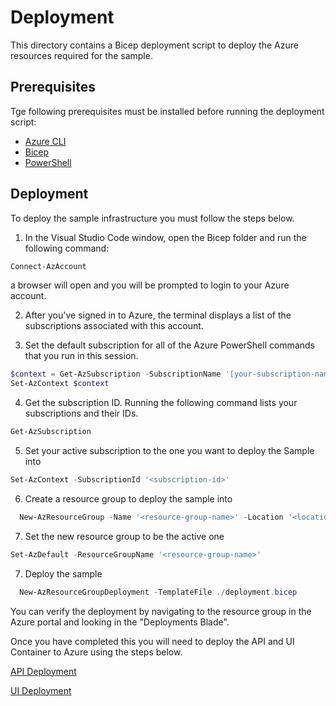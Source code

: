 # Deployment

This directory contains a Bicep deployment script to deploy the Azure resources required for the sample.

## Prerequisites

Tge following prerequisites must be installed before running the deployment script:

- [Azure CLI](https://docs.microsoft.com/en-us/cli/azure/install-azure-cli?view=azure-cli-latest)
- [Bicep](https://docs.microsoft.com/en-us/azure/azure-resource-manager/bicep/install)
- [PowerShell](https://docs.microsoft.com/en-us/powershell/scripting/install/installing-powershell-core-on-windows?view=powershell-core)

## Deployment


To deploy the sample infrastructure you must follow the steps below.

1. In the Visual Studio Code window, open the Bicep folder and run the following command:

  ```powershell
  Connect-AzAccount
  ```
  a browser will open and you will be prompted to login to your Azure account.

2. After you've signed in to Azure, the terminal displays a list of the subscriptions associated with this account.

3. Set the default subscription for all of the Azure PowerShell commands that you run in this session.

```powershell
$context = Get-AzSubscription -SubscriptionName '[your-subscription-name]'
Set-AzContext $context
```
4. Get the subscription ID. Running the following command lists your subscriptions and their IDs.

  ```powershell
  Get-AzSubscription
  ```

5. Set your active subscription to the one you want to deploy the Sample into
  
  ```powershell
  Set-AzContext -SubscriptionId '<subscription-id>'
  ```

6. Create a resource group to deploy the sample into

```powershell
  New-AzResourceGroup -Name '<resource-group-name>' -Location '<location>'
```

7. Set the new resource group to be the active one
  
  ```powershell
  Set-AzDefault -ResourceGroupName '<resource-group-name>'
  ```

7. Deploy the sample

```powershell
  New-AzResourceGroupDeployment -TemplateFile ./deployment.bicep
```

You can verify the deployment by navigating to the resource group in the Azure portal and looking in the "Deployments Blade".

Once you have completed this you will need to deploy the API and UI Container to Azure using the steps below.

[API Deployment](../src/api/README.md#deployment)


[UI Deployment](../src/api/README.md#deployment)